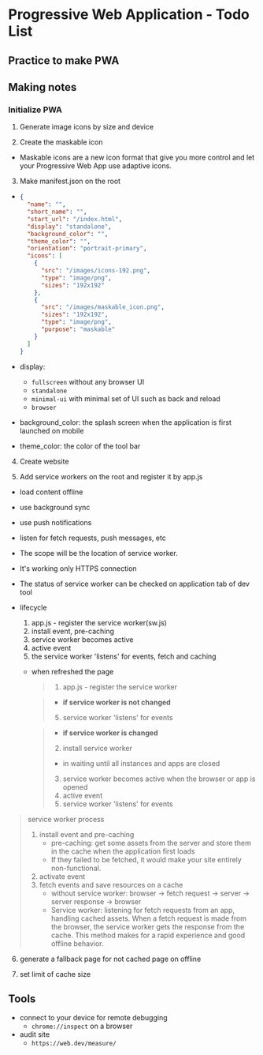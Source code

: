 # Progressive Web Application - Todo List

## Practice to make PWA

## Making notes

### Initialize PWA

1. Generate image icons by size and device

2. Create the maskable icon

- Maskable icons are a new icon format that give you more control and let your Progressive Web App use adaptive icons.

3. Make manifest.json on the root

- ```json
  {
    "name": "",
    "short_name": "",
    "start_url": "/index.html",
    "display": "standalone",
    "background_color": "",
    "theme_color": "",
    "orientation": "portrait-primary",
    "icons": [
      {
        "src": "/images/icons-192.png",
        "type": "image/png",
        "sizes": "192x192"
      },
      {
        "src": "/images/maskable_icon.png",
        "sizes": "192x192",
        "type": "image/png",
        "purpose": "maskable"
      }
    ]
  }
  ```

- display:
  - `fullscreen` without any browser UI
  - `standalone`
  - `minimal-ui` with minimal set of UI such as back and reload
  - `browser`
- background_color: the splash screen when the application is first launched on mobile
- theme_color: the color of the tool bar

4. Create website

5. Add service workers on the root and register it by app.js

- load content offline
- use background sync
- use push notifications
- listen for fetch requests, push messages, etc
- The scope will be the location of service worker.
- It's working only HTTPS connection
- The status of service worker can be checked on application tab of dev tool

- lifecycle

  1. app.js - register the service worker(sw.js)
  2. install event, pre-caching
  3. service worker becomes active
  4. active event
  5. the service worker 'listens' for events, fetch and caching

  - when refreshed the page

    > 1. app.js - register the service worker

    > - **if service worker is not changed**
    >
    > 5. service worker 'listens' for events

    > - **if service worker is changed**
    >
    > 2.  install service worker
    >
    > - in waiting until all instances and apps are closed
    >
    > 3.  service worker becomes active when the browser or app is opened
    > 4.  active event
    > 5.  service worker 'listens' for events

> service worker process
>
> 1.  install event and pre-caching
>     - pre-caching: get some assets from the server and store them in the cache when the application first loads
>     - If they failed to be fetched, it would make your site entirely non-functional.
> 2.  activate event
> 3.  fetch events and save resources on a cache
>     - without service worker: browser -> fetch request -> server -> server response -> browser
>     - Service worker: listening for fetch requests from an app, handling cached assets. When a fetch request is made from the browser, the service worker gets the response from the cache. This method makes for a rapid experience and good offline behavior.

6. generate a fallback page for not cached page on offline

7. set limit of cache size

## Tools

- connect to your device for remote debugging
  - `chrome://inspect` on a browser
- audit site
  - `https://web.dev/measure/`
